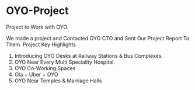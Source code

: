 # OYO-Project
Project to Work with OYO.

We made a project and Contacted OYO CTO and Sent Our Project Report To Them.
Project Key Highlights
1. Introducing OYO Desks at Railway Stations & Bus Complexes.
2. OYO Near Every Multi Speciality Hospital.
3. OYO Co-Working Spaces
4. Ola + Uber + OYO
5. OYO Near Temples & Marriage Halls


